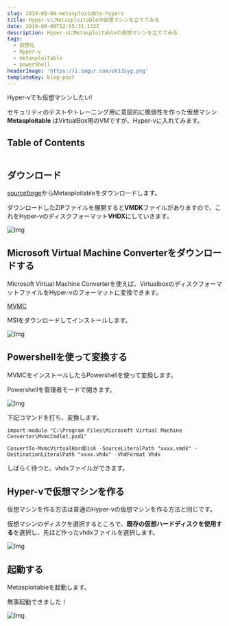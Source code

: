 ```yaml
---
slug: 2019-09-08-metasploitable-hyperv
title: Hyper-vにMetasploitableの仮想マシンを立ててみる
date: 2019-09-08T12:55:31.132Z
description: Hyper-vにMetasploitableの仮想マシンを立ててみる
tags:
  - 仮想化
  - Hyper-v
  - metasploitable
  - powerShell
headerImage: 'https://i.imgur.com/oV13syg.png'
templateKey: blog-post
---
```

Hyper-vでも仮想マシンしたい!

セキュリティのテストやトレーニング用に意図的に脆弱性を作った仮想マシン **Metasploitable** はVirtualBox用のVMですが、Hyper-vに入れてみます。

## Table of Contents

```toc

```

## ダウンロード

[sourceforge](https://sourceforge.net/projects/metasploitable/)からMetasploitableをダウンロードします。

ダウンロードしたZIPファイルを展開すると**VMDK**ファイルがありますので、これをHyper-vのディスクフォーマット**VHDX**にしていきます。

![Img](https://i.imgur.com/Hx7m0bS.png)

## Microsoft Virtual Machine Converterをダウンロードする

Microsoft Virtual Machine Converterを使えば、VirtualboxのディスクフォーマットファイルをHyper-vのフォーマットに変換できます。

[MVMC](https://www.microsoft.com/en-us/download/details.aspx?id=42497)

MSIをダウンロードしてインストールします。

![Img](https://i.imgur.com/qi0xtKd.png)


## Powershellを使って変換する

MVMCをインストールしたらPowershellを使って変換します。

Powershellを管理者モードで開きます。

![Img](https://i.imgur.com/EIowtzV.png)

下記コマンドを打ち、変換します。

```powershell{numberLines: 1}
import-module "C:\Program Files\Microsoft Virtual Machine Converter\MvmcCmdlet.psd1"
 
ConvertTo-MvmcVirtualHardDisk -SourceLiteralPath "xxxx.vmdk" -DestinationLiteralPath "xxxx.vhdx" -VhdFormat Vhdx
```

しばらく待つと、vhdxファイルができます。

## Hyper-vで仮想マシンを作る

仮想マシンを作る方法は普通のHyper-vの仮想マシンを作る方法と同じです。

仮想マシンのディスクを選択するところで、**既存の仮想ハードディスクを使用する**を選択し、先ほど作ったvhdxファイルを選択します。

![Img](https://i.imgur.com/n7h7LsX.png)

## 起動する

Metasploitableを起動します。

無事起動できました！

![Img](https://i.imgur.com/oV13syg.png)
